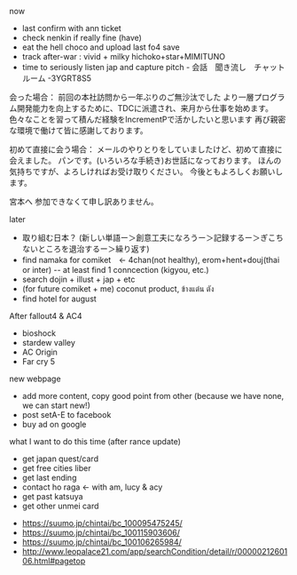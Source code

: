 now
- last confirm with ann ticket
- check nenkin if really fine (have)
- eat the hell choco and upload last fo4 save
- track after-war : vivid + milky hichoko+star+MIMITUNO
- time to seriously listen jap and capture pitch - 会話　聞き流し　チャットルーム
-3YGRT8S5

会った場合：
前回の本社訪問から一年ぶりのご無沙汰でした
より一層プログラム開発能力を向上するために、TDCに派遣され、来月から仕事を始めます。
色々なことを習って積んだ経験をIncrementPで活かしたいと思います
再び親密な環境で働けて皆に感謝しております。

初めて直接に会う場合：
メールのやりとりをしていましたけど、初めて直接に会えました。
パンです。(いろいろな手続き)お世話になっております。
ほんの気持ちですが、よろしければお受け取りください。
今後ともよろしくお願いします。

宮本へ
参加できなくて申し訳ありません。

later

- 取り組む日本？ (新しい単語ー＞創意工夫になろうー＞記録するー＞ぎこちないところを退治するー＞繰り返す)
- find namaka for comiket　<- 4chan(not healthy), erom+hent+douj(thai or inter) -- at least find 1 conncection (kigyou, etc.)
- search dojin + illust + jap + etc
- (for future comiket + me) coconut product, ข้างแต๋น ตัง
- find hotel for august



After fallout4 & AC4
- bioshock
- stardew valley 
- AC Origin
- Far cry 5

new webpage
- add more content, copy good point from other (because we have none, we can start new!)
- post setA-E to facebook
- buy ad on google

what I want to do this time (after rance update)
* get japan quest/card
* get free cities liber
* get last ending
* contact ho raga <- with am, lucy & acy
* get past katsuya
* get other unmei card

- https://suumo.jp/chintai/bc_100095475245/
- https://suumo.jp/chintai/bc_100115903606/
- https://suumo.jp/chintai/bc_100106265984/
- http://www.leopalace21.com/app/searchCondition/detail/r/0000021260106.html#pagetop
